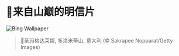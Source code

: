 # 🔖来自山巅的明信片

![Bing Wallpaper](https://www.bing.com/th?id=OHR.SantaMaddalena_ZH-CN7421083295_1920x1080.jpg&rf=LaDigue_1920x1080.jpg&pid=hp)

> 📝圣玛格达莱娜, 多洛米蒂山, 意大利 (© Sakrapee Nopparat/Getty Images)

